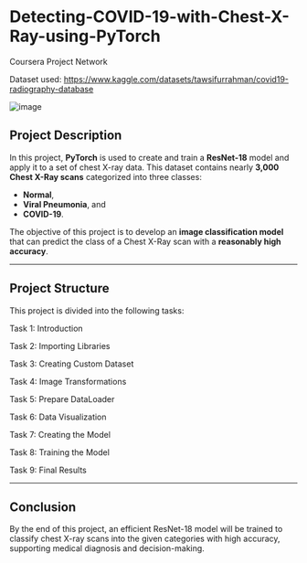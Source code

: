 # Detecting-COVID-19-with-Chest-X-Ray-using-PyTorch
Coursera Project Network

Dataset used: https://www.kaggle.com/datasets/tawsifurrahman/covid19-radiography-database

![image](https://github.com/user-attachments/assets/01baea10-4555-41fe-9786-0efe29a7f22e)


## Project Description
In this project, **PyTorch** is used to create and train a **ResNet-18** model and apply it to a set of chest X-ray data. This dataset contains nearly **3,000 Chest X-Ray scans** categorized into three classes:  
- **Normal**,  
- **Viral Pneumonia**, and  
- **COVID-19**.  

The objective of this project is to develop an **image classification model** that can predict the class of a Chest X-Ray scan with a **reasonably high accuracy**.

---

## Project Structure
This project is divided into the following tasks:

Task 1: Introduction

Task 2: Importing Libraries

Task 3: Creating Custom Dataset

Task 4: Image Transformations

Task 5: Prepare DataLoader

Task 6: Data Visualization

Task 7: Creating the Model

Task 8: Training the Model

Task 9: Final Results

---

## Conclusion
By the end of this project, an efficient ResNet-18 model will be trained to classify chest X-ray scans into the given categories with high accuracy, supporting medical diagnosis and decision-making.

